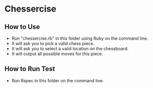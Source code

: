 # Chessercise

How to Use
--------

- Run "chessercise.rb" in this folder using Ruby on the command line.
- It will ask you to pick a valid chess piece.
- It will ask you to select a valid location on the chessboard.
- It will output all possible moves for this piece.

How to Run Test
--------

- Run Rspec in this folder on the command line.
